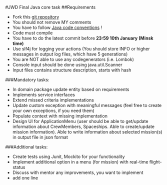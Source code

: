 #JWD Final Java core task
##Requirements 
* Fork this [git repository](https://github.com/Rement/jwd-core-final)
* You should not remove MY comments
* You have to follow [Java code conventions](https://www.oracle.com/java/technologies/javase/codeconventions-contents.html) ! 
* Code must compile 
* You have to do the latest commit before **23:59 10th January (Minsk time)**
* Use slf4j for logging your actions (You should store INFO or higher messages in output log files, which have 5 generations)
* You are NOT able to use any codegenerators (i.e. Lombok)
* Console input should be done using java.util.Scanner
* Input files contains structure description, starts with hash

###Mandatory tasks: 
* In domain package update entity based on requirements
* Implements service interfaces
* Extend missed criteria implementations
* Update custom exception with meaningful messages (feel free to create your own exceptions, if you need them)
* Populate context with missing implementation
* Design UI for ApplicationMenu (user should be able to get/update information about CrewMembers, Spaceships. 
Able to create/update mission information). 
Able to write information about selected mission(s) in output file in json format



###Additional tasks:
* Create tests using Junit, Mockito for your functionality
* Implement additional option in a menu (for mission) with real-time flight-status
* Discuss with mentor any improvements, you want to implement 
* add one line
